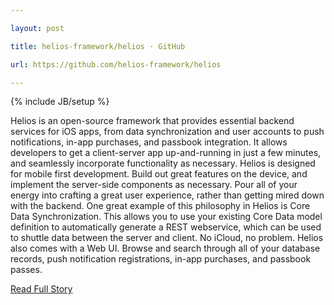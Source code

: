 ---
layout: post
title: helios-framework/helios · GitHub
url: https://github.com/helios-framework/helios
---
{% include JB/setup %}
<p>  Helios is an open-source framework that provides essential backend services for iOS apps, from data synchronization and user accounts to push notifications, in-app purchases, and passbook integration.  It allows developers to get a client-server app up-and-running in just a few minutes, and seamlessly incorporate functionality as necessary.  Helios is designed for mobile first development.  Build out great features on the device, and implement the server-side components as necessary.  Pour all of your energy into crafting a great user experience, rather than getting mired down with the backend.  One great example of this philosophy in Helios is Core Data Synchronization.  This allows you to use your existing Core Data model definition to automatically generate a REST webservice, which can be used to shuttle data between the server and client.  No iCloud, no problem.  Helios also comes with a Web UI.  Browse and search through all of your database records, push notification registrations, in-app purchases, and passbook passes.<br />
<p><a href="https://github.com/helios-framework/helios">Read Full Story</a></p>
